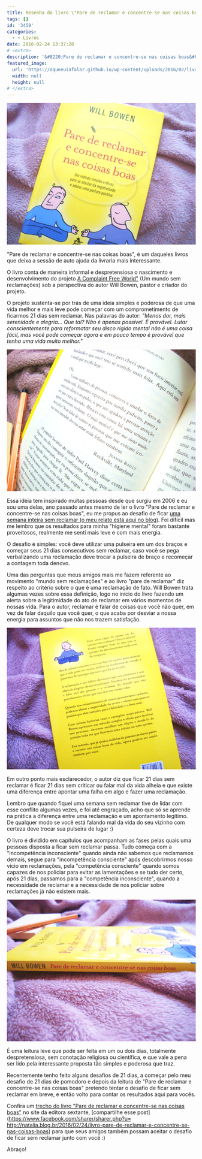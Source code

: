```yaml
---
title: Resenha do livro \"Pare de reclamar e concentre-se nas coisas boas\"
tags: []
id: '3459'
categories:
  - - Livros
date: 2016-02-24 13:37:28
# <extra>
description: '&#8220;Pare de reclamar e concentre-se nas coisas boas&#8221;, é um daqueles livros que deixa a sessão de auto ajuda da livraria mais interessante. O livro conta de maneira informal e despretensiosa o nascimento e desenvolvimento do projeto A Complaint Free World&#8221; (Um mundo sem reclamações) sob a perspectiva do autor Will Bowen, pastor e criador do projeto. O projeto sustenta-se por trás de uma ideia simples e poderosa de que uma vida melhor e mais leve pode começar com um comprometimento de ficarmos 21 dias sem reclamar. Nas palavras do autor: &#8220;Menos dor, mais serenidade e alegria&#8230; Que tal? Não é apenas possível. É provável. Lutar conscientemente para reformatar seu disco rígido mental não é uma coisa fácil, mas você pode começar agora e em pouco tempo é provável que tenha uma vida muito melhor.&#8221; Essa ideia tem inspirado muitas &hellip;'
featured_image: 
  url: 'https://oqueeuiafalar.github.io/wp-content/uploads/2016/02/livro-pare-de-reclamar-e-concentre-se-nas-coisas-boas-capa.jpg'
  width: null
  height: null
# </extra>
---
```


[![livro-pare-de-reclamar-e-concentre-se-nas-coisas-boas-capa](/wp-content/uploads/2016/02/livro-pare-de-reclamar-e-concentre-se-nas-coisas-boas-capa.jpg)](/wp-content/uploads/2016/02/livro-pare-de-reclamar-e-concentre-se-nas-coisas-boas-capa.jpg)

"Pare de reclamar e concentre-se nas coisas boas", é um daqueles livros que deixa a sessão de auto ajuda da livraria mais interessante.

O livro conta de maneira informal e despretensiosa o nascimento e desenvolvimento do projeto [A Complaint Free World"](http://www.acomplaintfreeworld.org) (Um mundo sem reclamações) sob a perspectiva do autor Will Bowen, pastor e criador do projeto.

O projeto sustenta-se por trás de uma ideia simples e poderosa de que uma vida melhor e mais leve pode começar com um comprometimento de ficarmos 21 dias sem reclamar. Nas palavras do autor: _"Menos dor, mais serenidade e alegria... Que tal? Não é apenas possível. É provável. Lutar conscientemente para reformatar seu disco rígido mental não é uma coisa fácil, mas você pode começar agora e em pouco tempo é provável que tenha uma vida muito melhor."_

[![livro-pare-de-reclamar-e-concentre-se-nas-coisas-boas-citacao](/wp-content/uploads/2016/02/livro-pare-de-reclamar-e-concentre-se-nas-coisas-boas-citacao.jpg)](/wp-content/uploads/2016/02/livro-pare-de-reclamar-e-concentre-se-nas-coisas-boas-citacao.jpg)

Essa ideia tem inspirado muitas pessoas desde que surgiu em 2006 e eu sou uma delas, ano passado antes mesmo de ler o livro "Pare de reclamar e concentre-se nas coisas boas", eu me propus ao desafio de ficar [uma semana inteira sem reclamar (o meu relato está aqui no blog)](http://natalia.blog.br/2015/03/09/como-eu-sobrevivi-a-uma-semana-sem-reclamar/). Foi difícil mas me lembro que os resultados para minha "higiene mental" foram bastante proveitosos, realmente me sentí mais leve e com mais energia.

O desafio é simples: você deve utilizar uma pulseira em um dos braços e começar seus 21 dias consecutivos sem reclamar, caso você se pega verbalizando uma reclamação deve trocar a pulseira de braço e recomeçar a contagem toda denovo.

Uma das perguntas que meus amigos mais me fazem referente ao movimento "mundo sem reclamações" e ao livro "pare de reclamar" diz respeito ao critério sobre o que é uma reclamação de fato. Will Bowen trata algumas vezes sobre essa definição, logo no início do livro fazendo um alerta sobre a legitimidade do ato de reclamar em vários momentos de nossas vida. Para o autor, reclamar é falar de coisas que você não quer, em vez de falar daquilo que você quer, o que acaba por desviar a nossa energia para assuntos que não nos trazem satisfação.

[![livro-pare-de-reclamar-e-concentre-se-nas-coisas-boas-contracapa](/wp-content/uploads/2016/02/livro-pare-de-reclamar-e-concentre-se-nas-coisas-boas-contracapa.jpg)](/wp-content/uploads/2016/02/livro-pare-de-reclamar-e-concentre-se-nas-coisas-boas-contracapa.jpg)

Em outro ponto mais esclarecedor, o autor diz que ficar 21 dias sem reclamar é ficar 21 dias sem criticar ou falar mal da vida alheia e que existe uma diferença entre apontar uma falha em algo e fazer uma reclamação.

Lembro que quando fiquei uma semana sem reclamar tive de lidar com esse conflito algumas vezes, e foi até engraçado, acho que só se aprende na prática a diferença entre uma reclamação e um apontamento legítimo. De qualquer modo se você está falando mal da vida do seu vizinho com certeza deve trocar sua pulseira de lugar :)

O livro é dividido em capítulos que acompanham as fases pelas quais uma pessoas disposta a ficar sem reclamar passa. Tudo começa com a "incompetência inconsciente" quando ainda não sabemos que reclamamos demais, segue para "incompetência consciente" após descobrirmos nosso vício em reclamações, pela "competência consciente" quando somos capazes de nos policiar para evitar as lamentações e se tudo der certo, após 21 dias, passamos para a "competência inconsciente", quando a necessidade de reclamar e a necessidade de nos policiar sobre reclamações já não existem mais.

[![Livro Pare de reclamar e concentre-se nas coisas boas - lombada](/wp-content/uploads/2016/02/livro-pare-de-reclamar-e-concentre-se-nas-coisas-boas-lombada.jpg)](/wp-content/uploads/2016/02/livro-pare-de-reclamar-e-concentre-se-nas-coisas-boas-lombada.jpg)

É uma leitura leve que pode ser feita em um ou dois dias, totalmente despretensiosa, sem conotação religiosa ou científica, e que vale a pena ser lido pela interessante proposta tão simples e poderosa que traz.

Recentemente tenho feito alguns desafios de 21 dias, a começar pelo meu desafio de 21 dias de pomodoro e depois da leitura de "Pare de reclamar e concentre-se nas coisas boas" pretendo tentar o desafio de ficar sem reclamar em breve, e então volto para contar os resultados aqui para vocês.

Confira um [trecho do livro "Pare de reclamar e concentre-se nas coisas boas"](http://www.esextante.com.br/media/upload/livros/Pare_de_reclamar_Trecho.pdf) no site da editora sextante, [compartilhe esse post](https://www.facebook.com/sharer/sharer.php?u= http://natalia.blog.br/2016/02/24/livro-pare-de-reclamar-e-concentre-se-nas-coisas-boas) para que seus amigos também possam aceitar o desafio de ficar sem reclamar junto com você :)

Abraço!
